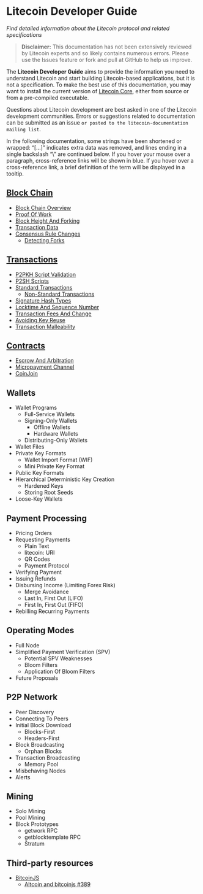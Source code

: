 # Litecoin Developer Guide
_Find detailed information about the Litecoin protocol and related specifications_

> **Disclaimer:** This documentation has not been extensively reviewed by Litecoin experts and so likely contains numerous errors. Please use the Issues feature or fork and pull at GitHub to help us improve.

The **Litecoin Developer Guide** aims to provide the information you need to understand Litecoin and start building Litecoin-based applications, but it is not a specification. To make the best use of this documentation, you may want to install the current version of [Litecoin Core](https://www.litecoin.org), either from source or from a pre-compiled executable.

Questions about Litecoin development are best asked in one of the Litecoin development communities. Errors or suggestions related to documentation can be submitted as an issue `or posted to the litecoin-documentation mailing list`.

In the following documentation, some strings have been shortened or wrapped: “[…]” indicates extra data was removed, and lines ending in a single backslash “\” are continued below. If you hover your mouse over a paragraph, cross-reference links will be shown in blue. If you hover over a cross-reference link, a brief definition of the term will be displayed in a tooltip.

## [Block Chain](Block-Chain.md)
- [Block Chain Overview](Block-Chain.md#block-chain-overview)
- [Proof Of Work](Block-Chain.md#proof-of-work)
- [Block Height And Forking](Block-Chain.md#block-height-and-forking)
- [Transaction Data](Block-Chain.md#transaction-data)
- [Consensus Rule Changes](Block-Chain.md#consensus-rule-changes)
  - [Detecting Forks](Block-Chain.md#detecting-forks)
    
## [Transactions](Transactions.md)
- [P2PKH Script Validation](Transactions.md#p2pkh-script-validation)
- [P2SH Scripts](Transactions.md#p2sh-scripts)
- [Standard Transactions](Transactions.md#standard-transactions)
  - [Non-Standard Transactions](Transactions.md#non-standard-transactions)
- [Signature Hash Types](Transactions.md#signature-hash-types)
- [Locktime And Sequence Number](Transactions.md#locktime-and-sequence-number)
- [Transaction Fees And Change](Transactions.md#transaction-fees-and-change)
- [Avoiding Key Reuse](Transactions.md#avoiding-key-reuse)
- [Transaction Malleability](Transactions.md#transaction-malleability)

## [Contracts](Contracts.md)
- [Escrow And Arbitration](Contracts.md#escrow-and-arbitration)
- [Micropayment Channel](Contracts.md#micropayment-channel)
- [CoinJoin](Contracts.md#coinjoin)

## Wallets
- Wallet Programs
  - Full-Service Wallets
  - Signing-Only Wallets
    - Offline Wallets
    - Hardware Wallets
  - Distributing-Only Wallets
- Wallet Files
- Private Key Formats
  - Wallet Import Format (WIF)
  - Mini Private Key Format
- Public Key Formats
- Hierarchical Deterministic Key Creation
  - Hardened Keys
  - Storing Root Seeds
- Loose-Key Wallets

## Payment Processing
- Pricing Orders
- Requesting Payments
  - Plain Text
  - litecoin: URI
  - QR Codes
  - Payment Protocol
- Verifying Payment
- Issuing Refunds
- Disbursing Income (Limiting Forex Risk)
  - Merge Avoidance
  - Last In, First Out (LIFO)
  - First In, First Out (FIFO)
- Rebilling Recurring Payments

## Operating Modes
- Full Node
- Simplified Payment Verification (SPV)
  - Potential SPV Weaknesses
  - Bloom Filters
  - Application Of Bloom Filters
- Future Proposals

## P2P Network
- Peer Discovery
- Connecting To Peers
- Initial Block Download
  - Blocks-First
  - Headers-First
- Block Broadcasting
  - Orphan Blocks
- Transaction Broadcasting
  - Memory Pool
- Misbehaving Nodes
- Alerts

## Mining
- Solo Mining
- Pool Mining
- Block Prototypes
  - getwork RPC
  - getblocktemplate RPC
  - Stratum

## Third-party resources
- [BitcoinJS](https://github.com/bitcoinjs/bitcoinjs-lib)
  - [Altcoin and bitcoinjs #389](https://github.com/bitcoinjs/bitcoinjs-lib/issues/389)
